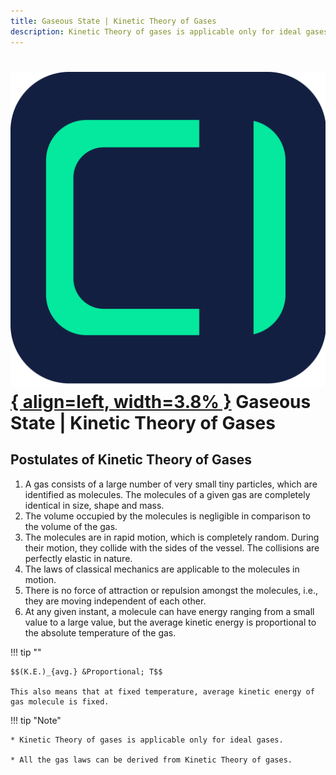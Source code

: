 ```yaml
---
title: Gaseous State | Kinetic Theory of Gases
description: Kinetic Theory of gases is applicable only for ideal gases. All the gas laws can be derived from Kinetic Theory of gases.
---
```


# [![ChemistryEdu Logo](../../images/favicon.svg){ align=left, width=3.8% }](../../index.md)  Gaseous State | Kinetic Theory of Gases

## Postulates of Kinetic Theory of Gases

1. A gas consists of a large number of very small tiny particles, which are identified as molecules. The molecules of a given gas are completely identical in size, shape and mass.
2. The volume occupied by the molecules is negligible in comparison to the volume of the gas.
3. The molecules are in rapid motion, which is completely random. During their motion, they collide with the sides of the vessel. The collisions are perfectly elastic in nature.
4. The laws of classical mechanics are applicable to the molecules in motion.
5. There is no force of attraction or repulsion amongst the molecules, i.e., they are moving independent of each other.
6. At any given instant, a molecule can have energy ranging from a small value to a large value, but the average kinetic energy is proportional to the absolute temperature of the gas.

!!! tip ""

    $$(K.E.)_{avg.} &Proportional; T$$

    This also means that at fixed temperature, average kinetic energy of gas molecule is fixed.

!!! tip "Note"

    * Kinetic Theory of gases is applicable only for ideal gases.

    * All the gas laws can be derived from Kinetic Theory of gases.

